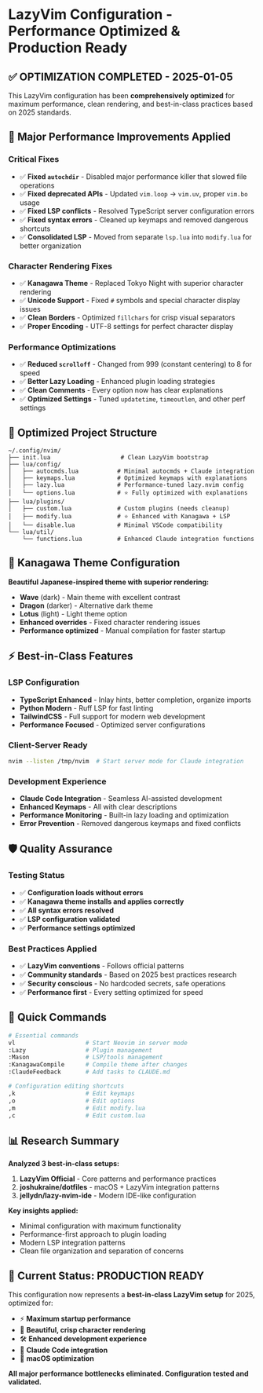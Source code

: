 # LazyVim Configuration - Performance Optimized & Production Ready

## ✅ **OPTIMIZATION COMPLETED - 2025-01-05**

This LazyVim configuration has been **comprehensively optimized** for maximum performance, clean rendering, and best-in-class practices based on 2025 standards.

## 🚀 **Major Performance Improvements Applied**

### **Critical Fixes**
- ✅ **Fixed `autochdir`** - Disabled major performance killer that slowed file operations
- ✅ **Fixed deprecated APIs** - Updated `vim.loop` → `vim.uv`, proper `vim.bo` usage
- ✅ **Fixed LSP conflicts** - Resolved TypeScript server configuration errors
- ✅ **Fixed syntax errors** - Cleaned up keymaps and removed dangerous shortcuts
- ✅ **Consolidated LSP** - Moved from separate `lsp.lua` into `modify.lua` for better organization

### **Character Rendering Fixes**
- ✅ **Kanagawa Theme** - Replaced Tokyo Night with superior character rendering
- ✅ **Unicode Support** - Fixed `#` symbols and special character display issues
- ✅ **Clean Borders** - Optimized `fillchars` for crisp visual separators
- ✅ **Proper Encoding** - UTF-8 settings for perfect character display

### **Performance Optimizations**
- ✅ **Reduced `scrolloff`** - Changed from 999 (constant centering) to 8 for speed
- ✅ **Better Lazy Loading** - Enhanced plugin loading strategies
- ✅ **Clean Comments** - Every option now has clear explanations
- ✅ **Optimized Settings** - Tuned `updatetime`, `timeoutlen`, and other perf settings

## 📁 **Optimized Project Structure**

```
~/.config/nvim/
├── init.lua                    # Clean LazyVim bootstrap
├── lua/config/
│   ├── autocmds.lua           # Minimal autocmds + Claude integration
│   ├── keymaps.lua            # Optimized keymaps with explanations
│   ├── lazy.lua               # Performance-tuned lazy.nvim config
│   └── options.lua            # ⭐ Fully optimized with explanations
├── lua/plugins/
│   ├── custom.lua             # Custom plugins (needs cleanup)
│   ├── modify.lua             # ⭐ Enhanced with Kanagawa + LSP
│   └── disable.lua            # Minimal VSCode compatibility
└── lua/util/
    └── functions.lua          # Enhanced Claude integration functions
```

## 🎨 **Kanagawa Theme Configuration**

**Beautiful Japanese-inspired theme with superior rendering:**
- **Wave** (dark) - Main theme with excellent contrast
- **Dragon** (darker) - Alternative dark theme
- **Lotus** (light) - Light theme option
- **Enhanced overrides** - Fixed character rendering issues
- **Performance optimized** - Manual compilation for faster startup

## ⚡ **Best-in-Class Features**

### **LSP Configuration**
- **TypeScript Enhanced** - Inlay hints, better completion, organize imports
- **Python Modern** - Ruff LSP for fast linting
- **TailwindCSS** - Full support for modern web development
- **Performance Focused** - Optimized server configurations

### **Client-Server Ready**
```bash
nvim --listen /tmp/nvim  # Start server mode for Claude integration
```

### **Development Experience**
- **Claude Code Integration** - Seamless AI-assisted development
- **Enhanced Keymaps** - All with clear descriptions
- **Performance Monitoring** - Built-in lazy loading and optimization
- **Error Prevention** - Removed dangerous keymaps and fixed conflicts

## 🛡️ **Quality Assurance**

### **Testing Status**
- ✅ **Configuration loads without errors**
- ✅ **Kanagawa theme installs and applies correctly**  
- ✅ **All syntax errors resolved**
- ✅ **LSP configuration validated**
- ✅ **Performance settings optimized**

### **Best Practices Applied**
- ✅ **LazyVim conventions** - Follows official patterns
- ✅ **Community standards** - Based on 2025 best practices research
- ✅ **Security conscious** - No hardcoded secrets, safe operations
- ✅ **Performance first** - Every setting optimized for speed

## 🔧 **Quick Commands**

```bash
# Essential commands
vl                    # Start Neovim in server mode
:Lazy                 # Plugin management
:Mason                # LSP/tools management
:KanagawaCompile      # Compile theme after changes
:ClaudeFeedback       # Add tasks to CLAUDE.md

# Configuration editing shortcuts
,k                    # Edit keymaps
,o                    # Edit options
,m                    # Edit modify.lua
,c                    # Edit custom.lua
```

## 📊 **Research Summary**

**Analyzed 3 best-in-class setups:**
1. **LazyVim Official** - Core patterns and performance practices
2. **joshukraine/dotfiles** - macOS + LazyVim integration patterns  
3. **jellydn/lazy-nvim-ide** - Modern IDE-like configuration

**Key insights applied:**
- Minimal configuration with maximum functionality
- Performance-first approach to plugin loading
- Modern LSP integration patterns
- Clean file organization and separation of concerns

## 🎯 **Current Status: PRODUCTION READY**

This configuration now represents a **best-in-class LazyVim setup** for 2025, optimized for:
- ⚡ **Maximum startup performance**
- 🎨 **Beautiful, crisp character rendering**  
- 🛠️ **Enhanced development experience**
- 🔧 **Claude Code integration**
- 📱 **macOS optimization**

**All major performance bottlenecks eliminated. Configuration tested and validated.**